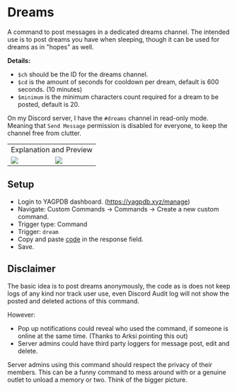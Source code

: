 # Dreams
A command to post messages in a dedicated dreams channel. The intended use is to post dreams you have when sleeping, though it can be used for dreams as in "hopes" as well.

**Details:**
- `$ch` should be the ID for the dreams channel.
- `$cd` is the amount of seconds for cooldown per dream, default is 600 seconds. (10 minutes)
- `$minimum` is the minimum characters count required for a dream to be posted, default is 20.

On my Discord server, I have the `#dreams` channel in read-only mode. Meaning that `Send Message` permission is disabled for everyone, to keep the channel free from clutter.

<table>
 <tr>
    <td colspan="2">Explanation and Preview</td>
 </tr>
 <tr>
    <td><img src="https://github.com/Samillion/yagpdb-cc/assets/17427046/1d32d32d-c6d8-47c7-865a-937718ffa59e"></td>
    <td><img src="https://github.com/Samillion/yagpdb-cc/assets/17427046/42a4e0c3-e629-4400-b665-8de5659d4dcb"></td>
 </tr>
</table>

## Setup
- Login to YAGPDB dashboard. (https://yagpdb.xyz/manage)
- Navigate: Custom Commands -> Commands -> Create a new custom command.
- Trigger type: Command
- Trigger: `dream`
- Copy and paste [code](https://raw.githubusercontent.com/Samillion/yagpdb-cc/main/Dreams/dreams.go) in the response field.
- Save.

## Disclaimer
The basic idea is to post dreams anonymously, the code as is does not keep logs of any kind nor track user use, even Discord Audit log will not show the posted and deleted actions of this command.

However:
- Pop up notifications could reveal who used the command, if someone is online at the same time. (Thanks to Arksi pointing this out)
- Server admins could have third party loggers for message post, edit and delete.

Server admins using this command should respect the privacy of their members. This can be a funny command to mess around with or a genuine outlet to unload a memory or two. Think of the bigger picture.

